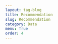 ```yaml
---
layout: tag-blog
title: Recommendation
slug: Recommendation
category: Data
menu: True
order: 4
---
```

